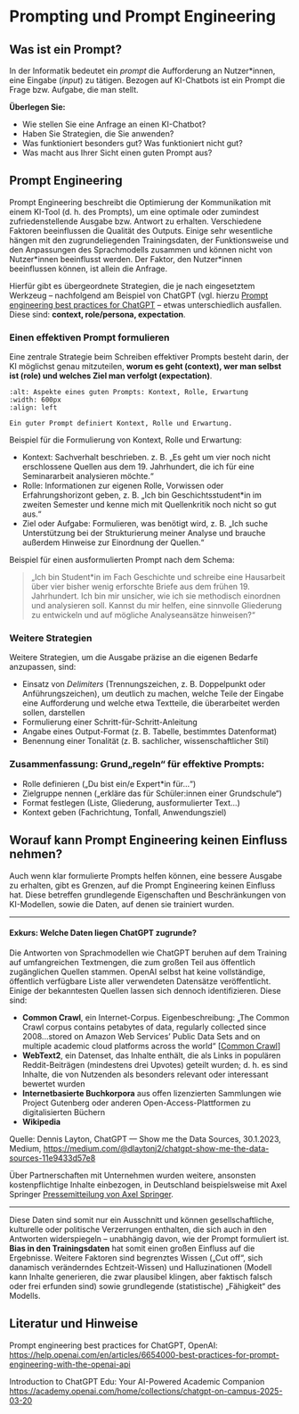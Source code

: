 # Prompting und Prompt Engineering 

## Was ist ein Prompt?

In der Informatik bedeutet ein *prompt* die Aufforderung an Nutzer*innen, eine Eingabe (*input*) zu tätigen. Bezogen auf KI-Chatbots ist ein Prompt die Frage bzw. Aufgabe, die man stellt.

**Überlegen Sie:**
- Wie stellen Sie eine Anfrage an einen KI-Chatbot?
- Haben Sie Strategien, die Sie anwenden?
- Was funktioniert besonders gut? Was funktioniert nicht gut?
- Was macht aus Ihrer Sicht einen guten Prompt aus?


## Prompt Engineering

Prompt Engineering beschreibt die Optimierung der Kommunikation mit einem KI-Tool (d. h. des Prompts), um eine optimale oder zumindest zufriedenstellende Ausgabe bzw. Antwort zu erhalten.
Verschiedene Faktoren beeinflussen die Qualität des Outputs. Einige sehr wesentliche hängen mit den zugrundeliegenden Trainingsdaten, der Funktionsweise und den Anpassungen des Sprachmodells zusammen und können nicht von Nutzer\*innen beeinflusst werden. Der Faktor, den Nutzer\*innen beeinflussen können, ist allein die Anfrage.

Hierfür gibt es übergeordnete Strategien, die je nach eingesetztem Werkzeug – nachfolgend am Beispiel von ChatGPT (vgl. hierzu [Prompt engineering best practices for ChatGPT]( https://help.openai.com/en/articles/6654000-best-practices-for-prompt-engineering-with-the-openai-api) – etwas unterschiedlich ausfallen.
Diese sind: **context, role/persona, expectation**.

### Einen effektiven Prompt formulieren

Eine zentrale Strategie beim Schreiben effektiver Prompts besteht darin, der KI möglichst genau mitzuteilen, **worum es geht (context), wer man selbst ist (role) und welches Ziel man verfolgt (expectation)**.

```{figure} ../img/prompting.drawio.png
:alt: Aspekte eines guten Prompts: Kontext, Rolle, Erwartung
:width: 600px
:align: left

Ein guter Prompt definiert Kontext, Rolle und Erwartung.
```

Beispiel für die Formulierung von Kontext, Rolle und Erwartung:

- Kontext: Sachverhalt beschrieben. z. B. „Es geht um vier noch nicht erschlossene Quellen aus dem 19. Jahrhundert, die ich für eine Seminararbeit analysieren möchte.“
- Rolle: Informationen zur eigenen Rolle, Vorwissen oder Erfahrungshorizont geben, z. B. „Ich bin Geschichtsstudent\*in im zweiten Semester und kenne mich mit Quellenkritik noch nicht so gut aus.“
- Ziel oder Aufgabe: Formulieren, was benötigt wird, z. B. „Ich suche Unterstützung bei der Strukturierung meiner Analyse und brauche außerdem Hinweise zur Einordnung der Quellen.“

Beispiel für einen ausformulierten Prompt nach dem Schema:
> „Ich bin Student\*in im Fach Geschichte und schreibe eine Hausarbeit über vier bisher wenig erforschte Briefe aus dem frühen 19. Jahrhundert. Ich bin mir unsicher, wie ich sie methodisch einordnen und analysieren soll. Kannst du mir helfen, eine sinnvolle Gliederung zu entwickeln und auf mögliche Analyseansätze hinweisen?“

###  Weitere Strategien

Weitere Strategien, um die Ausgabe präzise an die eigenen Bedarfe anzupassen, sind:
- Einsatz von *Delimiters* (Trennungszeichen, z. B. Doppelpunkt oder Anführungszeichen), um deutlich zu machen, welche Teile der Eingabe eine Aufforderung und welche etwa Textteile, die überarbeitet werden sollen, darstellen
- Formulierung einer Schritt-für-Schritt-Anleitung
- Angabe eines Output-Format (z. B. Tabelle, bestimmtes Datenformat)
- Benennung einer Tonalität (z. B. sachlicher, wissenschaftlicher Stil)

### Zusammenfassung: Grund„regeln“ für effektive Prompts:

- Rolle definieren („Du bist ein/e Expert\*in für…“)
- Zielgruppe nennen („erkläre das für Schüler:innen einer Grundschule“)
- Format festlegen (Liste, Gliederung, ausformulierter Text…)
- Kontext geben (Fachrichtung, Tonfall, Anwendungsziel)

## Worauf kann Prompt Engineering keinen Einfluss nehmen?

Auch wenn klar formulierte Prompts helfen können, eine bessere Ausgabe zu erhalten, gibt es Grenzen, auf die Prompt Engineering keinen Einfluss hat. Diese betreffen grundlegende Eigenschaften und Beschränkungen von KI-Modellen, sowie die Daten, auf denen sie trainiert wurden.

---

#### Exkurs: Welche Daten liegen ChatGPT zugrunde?

Die Antworten von Sprachmodellen wie ChatGPT beruhen auf dem Training auf umfangreichen Textmengen, die zum großen Teil aus öffentlich zugänglichen Quellen stammen. OpenAI selbst hat keine vollständige, öffentlich verfügbare Liste aller verwendeten Datensätze veröffentlicht. Einige der bekanntesten Quellen lassen sich dennoch identifizieren. Diese sind:

- **Common Crawl**, ein Internet-Corpus. Eigenbeschreibung: „The Common Crawl corpus contains petabytes of data, regularly collected since 2008...stored on Amazon Web Services’ Public Data Sets and on multiple academic cloud platforms across the world“ [[Common Crawl](https://commoncrawl.org/overview)]
- **WebText2**, ein Datenset, das Inhalte enthält, die als Links in populären Reddit-Beiträgen (mindestens drei Upvotes) geteilt wurden; d. h. es sind Inhalte, die von Nutzenden als besonders relevant oder interessant bewertet wurden
- **Internetbasierte Buchkorpora** aus offen lizenzierten Sammlungen wie Project Gutenberg oder anderen Open-Access-Plattformen zu digitalisierten Büchern
- **Wikipedia**

Quelle: Dennis Layton, ChatGPT — Show me the Data Sources, 30.1.2023, Medium, https://medium.com/@dlaytonj2/chatgpt-show-me-the-data-sources-11e9433d57e8

Über Partnerschaften mit Unternehmen wurden weitere, ansonsten kostenpflichtige Inhalte einbezogen, in Deutschland beispielsweise mit Axel Springer [Pressemitteilung von Axel Springer](https://www.axelspringer.com/de/ax-press-release/axel-springer-und-openai-neue-partnerschaft-staerkt-nutzen-von-ki-im-journalismus).

---


Diese Daten sind somit nur ein Ausschnitt und können gesellschaftliche, kulturelle oder politische Verzerrungen enthalten, die sich auch in den Antworten widerspiegeln – unabhängig davon, wie der Prompt formuliert ist. 
**Bias in den Trainingsdaten** hat somit einen großen Einfluss auf die Ergebnisse. Weitere Faktoren sind begrenztes Wissen („Cut off“, sich danamisch veränderndes Echtzeit-Wissen) und Halluzinationen (Modell kann Inhalte generieren, die zwar plausibel klingen, aber faktisch falsch oder frei erfunden sind) sowie grundlegende (statistische) „Fähigkeit“ des Modells.

## Literatur und Hinweise

Prompt engineering best practices for ChatGPT, OpenAI:
https://help.openai.com/en/articles/6654000-best-practices-for-prompt-engineering-with-the-openai-api

Introduction to ChatGPT Edu: Your AI-Powered Academic Companion
https://academy.openai.com/home/collections/chatgpt-on-campus-2025-03-20